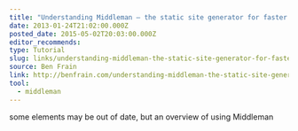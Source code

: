 ```yaml
---
title: "Understanding Middleman – the static site generator for faster prototyping "
date: 2013-01-24T21:02:00.000Z
posted_date: 2015-05-02T20:03:00.000Z
editor_recommends:
type: Tutorial
slug: links/understanding-middleman-the-static-site-generator-for-faster-prototyping
source: Ben Frain
link: http://benfrain.com/understanding-middleman-the-static-site-generator-for-faster-prototyping/
tool:
  - middleman
---
```

some elements may be out of date, but an overview of using Middleman



